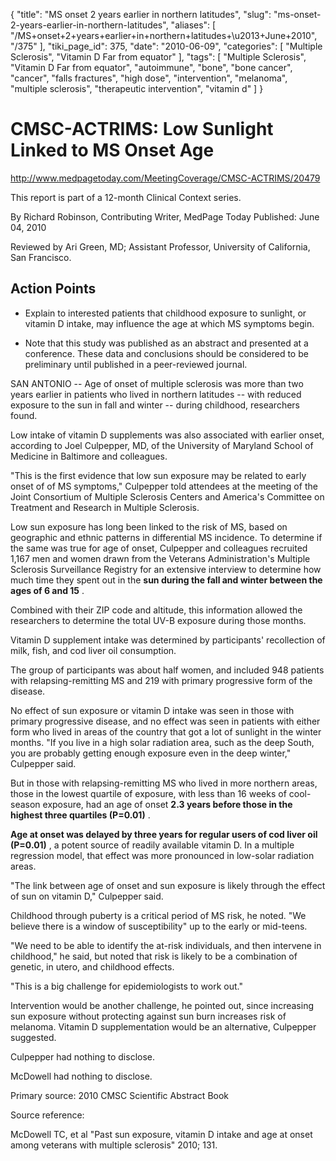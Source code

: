 {
    "title": "MS onset 2 years earlier in northern latitudes",
    "slug": "ms-onset-2-years-earlier-in-northern-latitudes",
    "aliases": [
        "/MS+onset+2+years+earlier+in+northern+latitudes+\u2013+June+2010",
        "/375"
    ],
    "tiki_page_id": 375,
    "date": "2010-06-09",
    "categories": [
        "Multiple Sclerosis",
        "Vitamin D Far from equator"
    ],
    "tags": [
        "Multiple Sclerosis",
        "Vitamin D Far from equator",
        "autoimmune",
        "bone",
        "bone cancer",
        "cancer",
        "falls fractures",
        "high dose",
        "intervention",
        "melanoma",
        "multiple sclerosis",
        "therapeutic intervention",
        "vitamin d"
    ]
}


# CMSC-ACTRIMS: Low Sunlight Linked to MS Onset Age

http://www.medpagetoday.com/MeetingCoverage/CMSC-ACTRIMS/20479 

This report is part of a 12-month Clinical Context series.

By Richard Robinson, Contributing Writer, MedPage Today  Published: June 04, 2010

Reviewed by Ari Green, MD; Assistant Professor, University of California, San Francisco. 

## Action Points

* Explain to interested patients that childhood exposure to sunlight, or vitamin D intake, may influence the age at which MS symptoms begin.

* Note that this study was published as an abstract and presented at a conference. These data and conclusions should be considered to be preliminary until published in a peer-reviewed journal.

SAN ANTONIO -- Age of onset of multiple sclerosis was more than two years earlier in patients who lived in northern latitudes -- with reduced exposure to the sun in fall and winter -- during childhood, researchers found.

Low intake of vitamin D supplements was also associated with earlier onset, according to Joel Culpepper, MD, of the University of Maryland School of Medicine in Baltimore and colleagues.

"This is the first evidence that low sun exposure may be related to early onset of of MS symptoms," Culpepper told attendees at the meeting of the Joint Consortium of Multiple Sclerosis Centers and America's Committee on Treatment and Research in Multiple Sclerosis.

Low sun exposure has long been linked to the risk of MS, based on geographic and ethnic patterns in differential MS incidence. To determine if the same was true for age of onset, Culpepper and colleagues recruited 1,167 men and women drawn from the Veterans Administration's Multiple Sclerosis Surveillance Registry for an extensive interview to determine how much time they spent out in the  **sun during the fall and winter between the ages of 6 and 15** .

Combined with their ZIP code and altitude, this information allowed the researchers to determine the total UV-B exposure during those months.

Vitamin D supplement intake was determined by participants' recollection of milk, fish, and cod liver oil consumption.

The group of participants was about half women, and included 948 patients with relapsing-remitting MS and 219 with primary progressive form of the disease.

No effect of sun exposure or vitamin D intake was seen in those with primary progressive disease, and no effect was seen in patients with either form who lived in areas of the country that got a lot of sunlight in the winter months. "If you live in a high solar radiation area, such as the deep South, you are probably getting enough exposure even in the deep winter," Culpepper said.

But in those with relapsing-remitting MS who lived in more northern areas, those in the lowest quartile of exposure, with less than 16 weeks of cool-season exposure, had an age of onset  **2.3 years before those in the highest three quartiles (P=0.01)** .

 **Age at onset was delayed by three years for regular users of cod liver oil (P=0.01)** , a potent source of readily available vitamin D. In a multiple regression model, that effect was more pronounced in low-solar radiation areas.

"The link between age of onset and sun exposure is likely through the effect of sun on vitamin D," Culpepper said.

Childhood through puberty is a critical period of MS risk, he noted. "We believe there is a window of susceptibility" up to the early or mid-teens.

"We need to be able to identify the at-risk individuals, and then intervene in childhood," he said, but noted that risk is likely to be a combination of genetic, in utero, and childhood effects.

"This is a big challenge for epidemiologists to work out."

Intervention would be another challenge, he pointed out, since increasing sun exposure without protecting against sun burn increases risk of melanoma. Vitamin D supplementation would be an alternative, Culpepper suggested.

Culpepper had nothing to disclose.

McDowell had nothing to disclose.

Primary source: 2010 CMSC Scientific Abstract Book

Source reference:

McDowell TC, et al "Past sun exposure, vitamin D intake and age at onset among veterans with multiple sclerosis" 2010; 131.